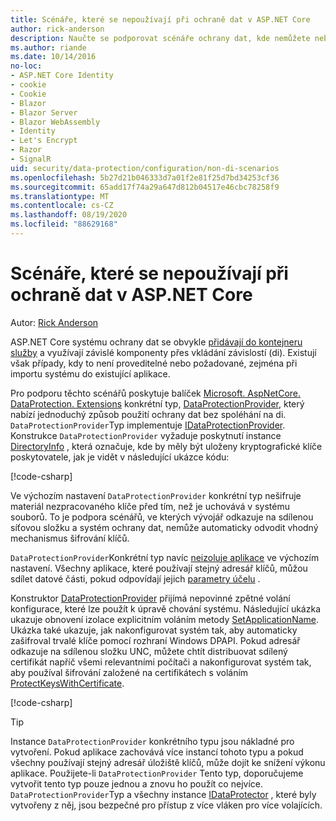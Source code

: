 ```yaml
---
title: Scénáře, které se nepoužívají při ochraně dat v ASP.NET Core
author: rick-anderson
description: Naučte se podporovat scénáře ochrany dat, kde nemůžete nebo nechcete používat službu poskytovanou vkládáním závislostí.
ms.author: riande
ms.date: 10/14/2016
no-loc:
- ASP.NET Core Identity
- cookie
- Cookie
- Blazor
- Blazor Server
- Blazor WebAssembly
- Identity
- Let's Encrypt
- Razor
- SignalR
uid: security/data-protection/configuration/non-di-scenarios
ms.openlocfilehash: 5b27d21b046333d7a01f2e81f25d7bd34253cf36
ms.sourcegitcommit: 65add17f74a29a647d812b04517e46cbc78258f9
ms.translationtype: MT
ms.contentlocale: cs-CZ
ms.lasthandoff: 08/19/2020
ms.locfileid: "88629168"
---
```

# <a name="non-di-aware-scenarios-for-data-protection-in-aspnet-core"></a>Scénáře, které se nepoužívají při ochraně dat v ASP.NET Core

Autor: [Rick Anderson](https://twitter.com/RickAndMSFT)

ASP.NET Core systému ochrany dat se obvykle [přidávají do kontejneru služby](xref:security/data-protection/consumer-apis/overview) a využívají závislé komponenty přes vkládání závislostí (di). Existují však případy, kdy to není proveditelné nebo požadované, zejména při importu systému do existující aplikace.

Pro podporu těchto scénářů poskytuje balíček [Microsoft. AspNetCore. DataProtection. Extensions](https://www.nuget.org/packages/Microsoft.AspNetCore.DataProtection.Extensions/) konkrétní typ, [DataProtectionProvider](/dotnet/api/Microsoft.AspNetCore.DataProtection.DataProtectionProvider), který nabízí jednoduchý způsob použití ochrany dat bez spoléhání na di. `DataProtectionProvider`Typ implementuje [IDataProtectionProvider](/dotnet/api/microsoft.aspnetcore.dataprotection.idataprotectionprovider). Konstrukce `DataProtectionProvider` vyžaduje poskytnutí instance [DirectoryInfo](/dotnet/api/system.io.directoryinfo) , která označuje, kde by měly být uloženy kryptografické klíče poskytovatele, jak je vidět v následující ukázce kódu:

[!code-csharp[](non-di-scenarios/_static/nodisample1.cs)]

Ve výchozím nastavení `DataProtectionProvider` konkrétní typ nešifruje materiál nezpracovaného klíče před tím, než je uchovává v systému souborů. To je podpora scénářů, ve kterých vývojář odkazuje na sdílenou síťovou složku a systém ochrany dat, nemůže automaticky odvodit vhodný mechanismus šifrování klíčů.

`DataProtectionProvider`Konkrétní typ navíc [neizoluje aplikace](xref:security/data-protection/configuration/overview#per-application-isolation) ve výchozím nastavení. Všechny aplikace, které používají stejný adresář klíčů, můžou sdílet datové části, pokud odpovídají jejich [parametry účelu](xref:security/data-protection/consumer-apis/purpose-strings) .

Konstruktor [DataProtectionProvider](/dotnet/api/microsoft.aspnetcore.dataprotection.dataprotectionprovider) přijímá nepovinné zpětné volání konfigurace, které lze použít k úpravě chování systému. Následující ukázka ukazuje obnovení izolace explicitním voláním metody [SetApplicationName](/dotnet/api/microsoft.aspnetcore.dataprotection.dataprotectionbuilderextensions.setapplicationname). Ukázka také ukazuje, jak nakonfigurovat systém tak, aby automaticky zašifroval trvalé klíče pomocí rozhraní Windows DPAPI. Pokud adresář odkazuje na sdílenou složku UNC, můžete chtít distribuovat sdílený certifikát napříč všemi relevantními počítači a nakonfigurovat systém tak, aby používal šifrování založené na certifikátech s voláním [ProtectKeysWithCertificate](/dotnet/api/microsoft.aspnetcore.dataprotection.dataprotectionbuilderextensions.protectkeyswithcertificate).

[!code-csharp[](non-di-scenarios/_static/nodisample2.cs)]

> [!TIP]
> Instance `DataProtectionProvider` konkrétního typu jsou nákladné pro vytvoření. Pokud aplikace zachovává více instancí tohoto typu a pokud všechny používají stejný adresář úložiště klíčů, může dojít ke snížení výkonu aplikace. Použijete-li `DataProtectionProvider` Tento typ, doporučujeme vytvořit tento typ pouze jednou a znovu ho použít co nejvíce. `DataProtectionProvider`Typ a všechny instance [IDataProtector](/dotnet/api/microsoft.aspnetcore.dataprotection.idataprotector) , které byly vytvořeny z něj, jsou bezpečné pro přístup z více vláken pro více volajících.
